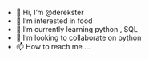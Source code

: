 - 👋 Hi, I’m @derekster
- 👀 I’m interested in food
- 🌱 I’m currently learning python , SQL
- 💞️ I’m looking to collaborate on python
- 📫 How to reach me ...

<!---
derekster/derekster is a ✨ special ✨ repository because its `README.md` (this file) appears on your GitHub profile.
You can click the Preview link to take a look at your changes.
--->
